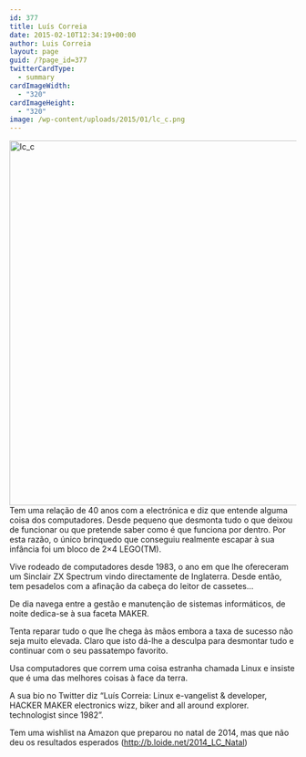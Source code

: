 ```yaml
---
id: 377
title: Luís Correia
date: 2015-02-10T12:34:19+00:00
author: Luis Correia
layout: page
guid: /?page_id=377
twitterCardType:
  - summary
cardImageWidth:
  - "320"
cardImageHeight:
  - "320"
image: /wp-content/uploads/2015/01/lc_c.png
---
```

[<img class="aligncenter size-large wp-image-574" src="/wp-content/uploads/2015/01/lc_c-1024x1024.png" alt="lc_c" width="640" height="640" srcset="/wp-content/uploads/2015/01/lc_c.png 1024w, /wp-content/uploads/2015/01/lc_c-150x150.png 150w, /wp-content/uploads/2015/01/lc_c-300x300.png 300w, /wp-content/uploads/2015/01/lc_c-280x280.png 280w" sizes="(max-width: 640px) 100vw, 640px" />](/wp-content/uploads/2015/01/lc_c.png)Tem uma relação de 40 anos com a electrónica e diz que entende alguma coisa dos computadores. Desde pequeno que desmonta tudo o que deixou de funcionar ou que pretende saber como é que funciona por dentro. Por esta razão, o único brinquedo que conseguiu realmente escapar à sua infância foi um bloco de 2&#215;4 LEGO(TM).

Vive rodeado de computadores desde 1983, o ano em que lhe ofereceram um Sinclair ZX Spectrum vindo directamente de Inglaterra. Desde então, tem pesadelos com a afinação da cabeça do leitor de cassetes&#8230;

De dia navega entre a gestão e manutenção de sistemas informáticos, de noite dedica-se à sua faceta MAKER.

Tenta reparar tudo o que lhe chega às mãos embora a taxa de sucesso não seja muito elevada. Claro que isto dá-lhe a desculpa para desmontar tudo e continuar com o seu passatempo favorito.

Usa computadores que correm uma coisa estranha chamada Linux e insiste que é uma das melhores coisas à face da terra.

A sua bio no Twitter diz &#8220;Luís Correia: Linux e-vangelist & developer, HACKER MAKER electronics wizz, biker and all around explorer. technologist since 1982&#8221;.

Tem uma wishlist na Amazon que preparou no natal de 2014, mas que não deu os resultados esperados (<a class="twitter-timeline-link" dir="ltr" title="http://b.loide.net/2014_LC_Natal" href="http://t.co/7IFOQ5pBvV" target="_blank" rel="nofollow" data-expanded-url="http://b.loide.net/2014_LC_Natal"><span class="invisible">http://</span><span class="js-display-url">b.loide.net/2014_LC_Natal</span></a>)

&nbsp;

&nbsp;
